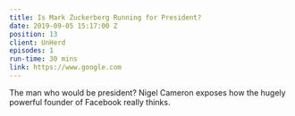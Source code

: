 ```yaml
---
title: Is Mark Zuckerberg Running for President?
date: 2019-09-05 15:17:00 Z
position: 13
client: UnHerd
episodes: 1
run-time: 30 mins
link: https://www.google.com
---
```


The man who would be president? Nigel Cameron exposes how the hugely powerful founder of Facebook really thinks. 